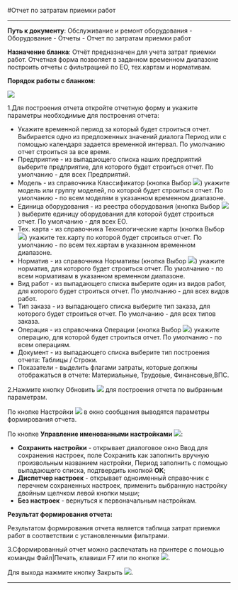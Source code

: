 ﻿#Отчет по затратам приемки работ

----------

**Путь к документу**:  Обслуживание и ремонт оборудования - Оборудование - Отчеты - Отчет по затратам приемки работ

**Назначение бланка**: Отчёт предназначен для учета затрат приемки работ. Отчетная форма позволяет в заданном временном диапазоне построить отчеты с фильтрацией по ЕО, тех.картам и нормативам.

**Порядок работы с бланком**:

![](topic:Repair.Repair.AddFiles.Screenshot_11063.jpg)

1.Для построения отчета откройте отчетную форму и укажите параметры необходимые для построения отчета:

- Укажите временной период за который будет строиться отчет. Выбирается одно из предложенных значений диалога Период или с помощью календаря задается временной интервал.  По умолчанию отчет строиться за все время.
- Предприятие - из выпадающего списка наших предприятий выберите предприятие, для которого будет строиться отчет. По умолчанию - для всех  Предприятий.
- Модель - из справочника Классификатор (кнопка Выбор  ![](topic:Repair.Repair.AddFiles.Btn_select.png)) укажите модель или группу моделей, по которой будет строиться отчет. По умолчанию - по всем моделям в указанном временном диапазоне.
- Единица оборудования - из реестра оборудования (кнопка Выбор ![](topic:Repair.Repair.AddFiles.Btn_select.png)) выберите единицу оборудования для которой будет строиться отчет. По умолчанию - для всех  ЕО.
- Тех. карта - из справочника Технологические карты (кнопка Выбор ![](topic:Repair.Repair.AddFiles.Btn_select.png)) укажите тех.карту по которой будет строиться отчет. По умолчанию - по всем тех.картам в указанном временном диапазоне.
- Норматив - из справочника Нормативы (кнопка Выбор ![](topic:Repair.Repair.AddFiles.Btn_select.png)) укажите норматив, для которого будет строиться отчет. По умолчанию - по всем нормативам в указанном временном диапазоне.
- Вид работ - из выпадающего списка выберите один из видов работ, для которого будет строиться отчет. По умолчанию - для всех  видов работ.
- Тип заказа - из выпадающего списка выберите тип заказа, для которого будет строиться отчет. По умолчанию - для всех  типов заказа.
- Операция - из справочника Операции (кнопка Выбор ![](topic:Repair.Repair.AddFiles.Btn_select.png)) укажите операцию, для которой будет строиться отчет. По умолчанию - по всем операциям.
- Документ - из выпадающего списка выберите тип построения отчета: Таблицы / Строки.
- Показатели - выделить флагами затраты, которые должны отображаться в отчете: Материальные, Трудовые, Финансовые,ВПС.

2.Нажмите кнопку Обновить  ![](topic:Repair.Repair.AddFiles.Btn_Refresh.png) для построения отчета по выбранным параметрам.

По кнопке Настройки ![](topic:Repair.Repair.AddFiles.Btn_settings.png) в окно сообщения выводятся параметры формирования отчета.

По кнопке **Управление именованными настройками** ![](topic:Repair.Repair.AddFiles.Btn_Settings_menager.png):
- **Сохранить настройки** -  открывает диалоговое окно Ввод для сохранения настроек, поле Сохранить как заполнить вручную произвольным названием настройки, Период заполнить с помощью выпадающего списка, подтвердить кнопкой **ОК**;
- **Диспетчер настроек** - открывает одноименный справочник с перечнем сохраненных настроек, применить  выбранную настройку двойным щелчком левой кнопки мыши;
- **Без настроек** - вернуться к первоначальным настройкам.

**Результат формирования отчета:**

Результатом  формирования  отчета является  таблица затрат приемки работ в соответствии с установленными фильтрами.

3.Сформированный отчет можно распечатать на принтере с помощью команды Файл|Печать, клавиши F7 или по кнопке ![](topic:Repair.Repair.AddFiles.Btn_OK.png).

Для выхода нажмите кнопку Закрыть ![](topic:Repair.Repair.AddFiles.BtnCloseCancel.png).


----------